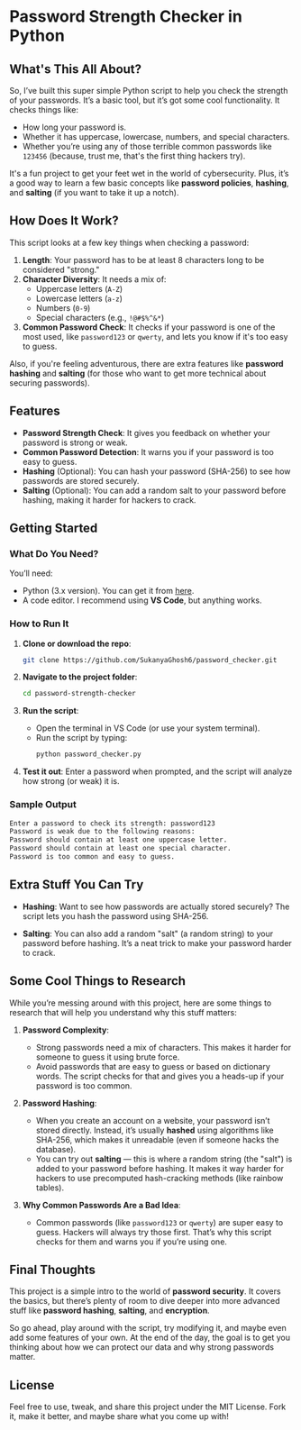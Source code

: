 # Password Strength Checker in Python

## What's This All About?

So, I’ve built this super simple Python script to help you check the strength of your passwords. It’s a basic tool, but it’s got some cool functionality. It checks things like:
- How long your password is.
- Whether it has uppercase, lowercase, numbers, and special characters.
- Whether you’re using any of those terrible common passwords like `123456` (because, trust me, that's the first thing hackers try).

It's a fun project to get your feet wet in the world of cybersecurity. Plus, it’s a good way to learn a few basic concepts like **password policies**, **hashing**, and **salting** (if you want to take it up a notch).

## How Does It Work?

This script looks at a few key things when checking a password:

1. **Length**: Your password has to be at least 8 characters long to be considered "strong."
2. **Character Diversity**: It needs a mix of:
   - Uppercase letters (`A-Z`)
   - Lowercase letters (`a-z`)
   - Numbers (`0-9`)
   - Special characters (e.g., `!@#$%^&*`)
3. **Common Password Check**: It checks if your password is one of the most used, like `password123` or `qwerty`, and lets you know if it's too easy to guess.

Also, if you're feeling adventurous, there are extra features like **password hashing** and **salting** (for those who want to get more technical about securing passwords).

## Features

- **Password Strength Check**: It gives you feedback on whether your password is strong or weak.
- **Common Password Detection**: It warns you if your password is too easy to guess.
- **Hashing** (Optional): You can hash your password (SHA-256) to see how passwords are stored securely.
- **Salting** (Optional): You can add a random salt to your password before hashing, making it harder for hackers to crack.

## Getting Started

### What Do You Need?

You’ll need:
- Python (3.x version). You can get it from [here](https://www.python.org/downloads/).
- A code editor. I recommend using **VS Code**, but anything works.

### How to Run It

1. **Clone or download the repo**:
   ```bash
   git clone https://github.com/SukanyaGhosh6/password_checker.git
   ```
   
2. **Navigate to the project folder**:
   ```bash
   cd password-strength-checker
   ```

3. **Run the script**:
   - Open the terminal in VS Code (or use your system terminal).
   - Run the script by typing:
     ```bash
     python password_checker.py
     ```

4. **Test it out**: Enter a password when prompted, and the script will analyze how strong (or weak) it is.

### Sample Output

```bash
Enter a password to check its strength: password123
Password is weak due to the following reasons:
Password should contain at least one uppercase letter.
Password should contain at least one special character.
Password is too common and easy to guess.
```

## Extra Stuff You Can Try

- **Hashing**: Want to see how passwords are actually stored securely? The script lets you hash the password using SHA-256.
  
- **Salting**: You can also add a random "salt" (a random string) to your password before hashing. It’s a neat trick to make your password harder to crack.

## Some Cool Things to Research

While you’re messing around with this project, here are some things to research that will help you understand why this stuff matters:

1. **Password Complexity**:
   - Strong passwords need a mix of characters. This makes it harder for someone to guess it using brute force.
   - Avoid passwords that are easy to guess or based on dictionary words. The script checks for that and gives you a heads-up if your password is too common.

2. **Password Hashing**:
   - When you create an account on a website, your password isn’t stored directly. Instead, it’s usually **hashed** using algorithms like SHA-256, which makes it unreadable (even if someone hacks the database).
   - You can try out **salting** — this is where a random string (the "salt") is added to your password before hashing. It makes it way harder for hackers to use precomputed hash-cracking methods (like rainbow tables).

3. **Why Common Passwords Are a Bad Idea**:
   - Common passwords (like `password123` or `qwerty`) are super easy to guess. Hackers will always try those first. That’s why this script checks for them and warns you if you’re using one.

## Final Thoughts

This project is a simple intro to the world of **password security**. It covers the basics, but there’s plenty of room to dive deeper into more advanced stuff like **password hashing**, **salting**, and **encryption**. 

So go ahead, play around with the script, try modifying it, and maybe even add some features of your own. At the end of the day, the goal is to get you thinking about how we can protect our data and why strong passwords matter.

## License

Feel free to use, tweak, and share this project under the MIT License. Fork it, make it better, and maybe share what you come up with!
